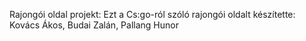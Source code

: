 Rajongói oldal projekt: Ezt a Cs:go-ról szóló rajongói oldalt készítette: Kovács Ákos, Budai Zalán, Pallang Hunor 